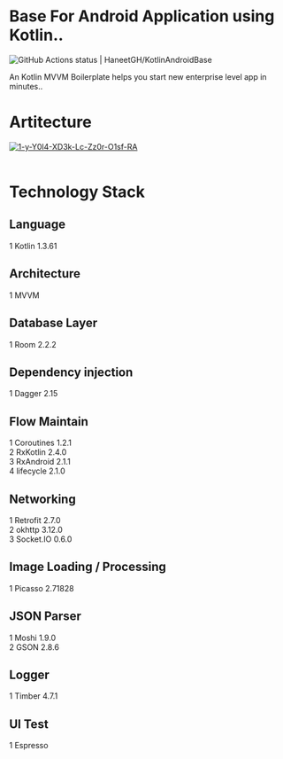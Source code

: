 # Base For Android Application using Kotlin..

![GitHub Actions status | HaneetGH/KotlinAndroidBase](https://github.com/HaneetGH/KotlinAndroidBase/workflows/CI/badge.svg)

An Kotlin MVVM Boilerplate helps you start new enterprise level app in minutes.. 

# Artitecture
<a href="https://ibb.co/Jz3D0M0"><img src="https://i.ibb.co/dQm81z1/1-y-Y0l4-XD3k-Lc-Zz0r-O1sf-RA.png" alt="1-y-Y0l4-XD3k-Lc-Zz0r-O1sf-RA" border="0"></a><br /><br />
#
# Technology Stack

## Language  
1 Kotlin  1.3.61 <br />

## Architecture
1 MVVM  <br />

## Database Layer
1 Room 2.2.2 <br />

## Dependency injection
1 Dagger 2.15  <br />

## Flow Maintain
1 Coroutines 1.2.1 <br /> 
2 RxKotlin 2.4.0 <br />
3 RxAndroid 2.1.1 <br />
4 lifecycle 2.1.0  <br />

## Networking
1 Retrofit 2.7.0 <br />
2 okhttp 3.12.0 <br />
3 Socket.IO 0.6.0 <br />

## Image Loading / Processing
1 Picasso 2.71828 <br />

## JSON Parser
1 Moshi 1.9.0 <br />
2 GSON 2.8.6 <br />

## Logger
1 Timber 4.7.1 <br />


## UI Test
1 Espresso <br />







